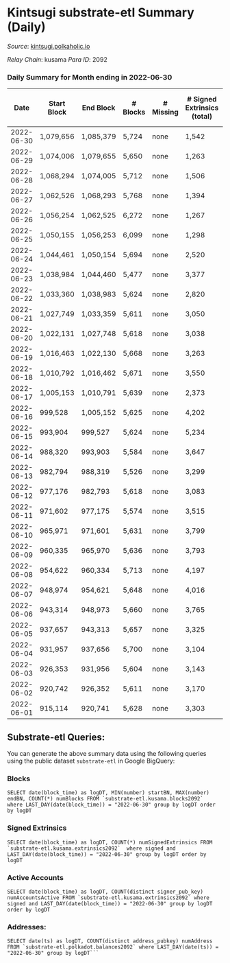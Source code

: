# Kintsugi substrate-etl Summary (Daily)

_Source_: [kintsugi.polkaholic.io](https://kintsugi.polkaholic.io)

*Relay Chain*: kusama
*Para ID*: 2092



### Daily Summary for Month ending in 2022-06-30


| Date | Start Block | End Block | # Blocks | # Missing | # Signed Extrinsics (total) | # Active Accounts | # Addresses with Balances | # Events | # Transfers | # XCM Transfers In | # XCM Transfers Out |
| ---- | ----------- | --------- | -------- | --------- | --------------------------- | ----------------- | ------------------------- | -------- | ----------- | ------------------ | ------------------- |
| 2022-06-30 | 1,079,656 | 1,085,379 | 5,724 | none  | 1,542 | 87 | 8,202 | 51,345 | 5,848 ($51,375.65) | 12 ($2,139.01) | 12 ($1,538.43) |
| 2022-06-29 | 1,074,006 | 1,079,655 | 5,650 | none  | 1,263 | 83 | 8,188 | 49,785 | 5,750 ($23,321.81) | 7 ($897.37) | 10 ($1,560.83) |
| 2022-06-28 | 1,068,294 | 1,074,005 | 5,712 | none  | 1,506 | 114 | 8,174 | 51,260 | 5,870 ($61,908.17) | 22 ($5,462.68) | 16 ($1,321.27) |
| 2022-06-27 | 1,062,526 | 1,068,293 | 5,768 | none  | 1,394 | 98 | 8,159 | 51,302 | 5,895 ($86,818.40) | 16 ($34,364.36) | 19 ($6,250.97) |
| 2022-06-26 | 1,056,254 | 1,062,525 | 6,272 | none  | 1,267 | 80 | 8,151 | 54,890 | 6,386 ($20,546.23) | 30 ($2,870.48) | 38 ($6,276.94) |
| 2022-06-25 | 1,050,155 | 1,056,253 | 6,099 | none  | 1,298 | 72 | 8,148 | 53,318 | 6,193 ($21,048.76) | 14 ($1,351.22) | 27 ($1,916.03) |
| 2022-06-24 | 1,044,461 | 1,050,154 | 5,694 | none  | 2,520 | 88 | 8,146 | 53,958 | 5,809 ($77,180.49) | 12 ($5,863.60) | 25 ($4,045.65) |
| 2022-06-23 | 1,038,984 | 1,044,460 | 5,477 | none  | 3,377 | 105 | 8,140 | 54,856 | 5,599 ($51,818.64) | 19 ($2,523.08) | 19 ($2,160.94) |
| 2022-06-22 | 1,033,360 | 1,038,983 | 5,624 | none  | 2,820 | 103 | 8,138 | 54,415 | 5,746 ($101,823.58) | 19 ($9,005.88) | 29 ($11,004.40) |
| 2022-06-21 | 1,027,749 | 1,033,359 | 5,611 | none  | 3,050 | 103 | 8,138 | 55,047 | 5,715 ($52,999.66) | 21 ($5,121.06) | 48 ($39,771.73) |
| 2022-06-20 | 1,022,131 | 1,027,748 | 5,618 | none  | 3,038 | 93 | 8,135 | 54,964 | 5,703 ($81,437.71) | 25 ($8,732.16) | 26 ($6,201.73) |
| 2022-06-19 | 1,016,463 | 1,022,130 | 5,668 | none  | 3,263 | 80 | 8,129 | 56,098 | 5,745 ($61,091.78) | 22 ($9,361.86) | 43 ($18,254.68) |
| 2022-06-18 | 1,010,792 | 1,016,462 | 5,671 | none  | 3,550 | 102 | 8,128 | 57,299 | 5,768 ($38,213.24) | 34 ($14,795.12) | 46 ($24,062.93) |
| 2022-06-17 | 1,005,153 | 1,010,791 | 5,639 | none  | 2,373 | 74 | 8,122 | 52,985 | 5,723 ($31,631.92) | 18 ($8,867.13) | 17 ($12,445.96) |
| 2022-06-16 | 999,528 | 1,005,152 | 5,625 | none  | 4,202 | 93 | 8,118 | 59,106 | 5,725 ($29,279.97) | 25 ($9,719.20) | 45 ($18,583.58) |
| 2022-06-15 | 993,904 | 999,527 | 5,624 | none  | 5,234 | 102 | 8,113 | 62,665 | 5,740 ($22,947.61) | 25 ($15,305.76) | 44 ($21,266.35) |
| 2022-06-14 | 988,320 | 993,903 | 5,584 | none  | 3,647 | 93 | 8,110 | 57,386 | 5,707 ($57,430.99) | 30 ($16,088.81) | 38 ($18,131.35) |
| 2022-06-13 | 982,794 | 988,319 | 5,526 | none  | 3,299 | 123 | 8,105 | 47,823 | 2,091 ($28,476.37) | 52 ($38,180.74) | 51 ($37,289.71) |
| 2022-06-12 | 977,176 | 982,793 | 5,618 | none  | 3,083 | 97 | 8,093 | 43,336 | 41 ($15,665.50) | 40 ($60,097.54) | 33 ($19,644.06) |
| 2022-06-11 | 971,602 | 977,175 | 5,574 | none  | 3,515 | 106 | 8,089 | 43,436 | 42 ($16,839.89) | 32 ($35,244.11) | 19 ($4,920.49) |
| 2022-06-10 | 965,971 | 971,601 | 5,631 | none  | 3,799 | 104 | 8,087 | 44,336 | 30 ($12,376.61) | 36 ($48,926.76) | 34 ($18,799.01) |
| 2022-06-09 | 960,335 | 965,970 | 5,636 | none  | 3,793 | 113 | 8,085 | 44,167 | 32 ($11,101.15) | 32 ($10,782.94) | 28 ($5,378.29) |
| 2022-06-08 | 954,622 | 960,334 | 5,713 | none  | 4,197 | 102 | 8,080 | 44,977 | 34 ($34,108.31) | 24 ($15,617.97) | 29 ($10,080.15) |
| 2022-06-07 | 948,974 | 954,621 | 5,648 | none  | 4,016 | 95 | 8,076 | 44,372 | 47 ($58,874.75) | 25 ($19,127.31) | 24 ($6,801.01) |
| 2022-06-06 | 943,314 | 948,973 | 5,660 | none  | 3,765 | 101 | 8,069 | 44,284 | 50 ($57,438.26) | 32 ($14,388.89) | 42 ($8,081.38) |
| 2022-06-05 | 937,657 | 943,313 | 5,657 | none  | 3,325 | 112 | 8,062 | 43,654 | 70 ($177,583.82) | 20 ($8,569.45) | 28 ($11,094.64) |
| 2022-06-04 | 931,957 | 937,656 | 5,700 | none  | 3,104 | 77 | 8,056 | 43,685 | 41 ($56,122.02) | 39 ($19,777.41) | 26 ($4,377.27) |
| 2022-06-03 | 926,353 | 931,956 | 5,604 | none  | 3,143 | 71 | 8,054 | 43,031 | 46 ($308,971.79) | 21 ($11,021.03) | 19 ($8,463.43) |
| 2022-06-02 | 920,742 | 926,352 | 5,611 | none  | 3,170 | 162 | 8,048 | 43,476 | 70 ($48,770.80) | 46 ($43,041.92) | 48 ($22,130.31) |
| 2022-06-01 | 915,114 | 920,741 | 5,628 | none  | 3,303 | 77 | 8,041 | 43,536 | 25 ($17,948.54) | 26 ($8,605.83) | 43 ($19,644.17) |

## Substrate-etl Queries:
You can generate the above summary data using the following queries using the public dataset `substrate-etl` in Google BigQuery:


### Blocks
```
SELECT date(block_time) as logDT, MIN(number) startBN, MAX(number) endBN, COUNT(*) numBlocks FROM `substrate-etl.kusama.blocks2092`  where LAST_DAY(date(block_time)) = "2022-06-30" group by logDT order by logDT
```


### Signed Extrinsics
```
SELECT date(block_time) as logDT, COUNT(*) numSignedExtrinsics FROM `substrate-etl.kusama.extrinsics2092`  where signed and LAST_DAY(date(block_time)) = "2022-06-30" group by logDT order by logDT
```


### Active Accounts
```
SELECT date(block_time) as logDT, COUNT(distinct signer_pub_key) numAccountsActive FROM `substrate-etl.kusama.extrinsics2092` where signed and LAST_DAY(date(block_time)) = "2022-06-30" group by logDT order by logDT
```


### Addresses:
```
SELECT date(ts) as logDT, COUNT(distinct address_pubkey) numAddress FROM `substrate-etl.polkadot.balances2092` where LAST_DAY(date(ts)) = "2022-06-30" group by logDT```

